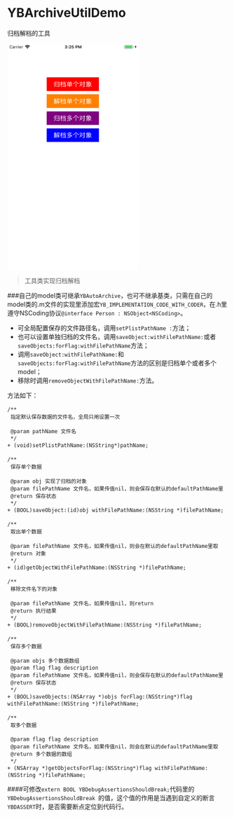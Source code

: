 # YBArchiveUtilDemo
归档解档的工具

<img src="https://raw.githubusercontent.com/wangyingbo/YBArchiveUtilDemo/master/screenshot.png" width = "299" height = "517" alt="screenShot1" align=center />

> 工具类实现归档解档

###自己的model类可继承`YBAutoArchive`，也可不继承基类，只需在自己的model类的.m文件的实现里添加宏`YB_IMPLEMENTATION_CODE_WITH_CODER`，在.h里遵守NSCoding协议`@interface Person : NSObject<NSCoding>`。

+ 可全局配置保存的文件路径名，调用`setPlistPathName :`方法；
+ 也可以设置单独归档的文件名，调用`saveObject:withFilePathName:`或者`saveObjects:forFlag:withFilePathName`方法；
+ 调用`saveObject:withFilePathName:`和`saveObjects:forFlag:withFilePathName`方法的区别是归档单个或者多个model；
+ 移除时调用`removeObjectWithFilePathName:`方法。



方法如下：

	/**
	 指定默认保存数据的文件名，全局只用设置一次
	
	 @param pathName 文件名
	 */
	+ (void)setPlistPathName:(NSString*)pathName;
	
	/**
	 保存单个数据
	
	 @param obj 实现了归档的对象
	 @param filePathName 文件名，如果传值nil，则会保存在默认的defaultPathName里
	 @return 保存状态
	 */
	+ (BOOL)saveObject:(id)obj withFilePathName:(NSString *)filePathName;
	
	/**
	 取出单个数据
	
	 @param filePathName 文件名，如果传值nil，则会在默认的defaultPathName里取
	 @return 对象
	 */
	+ (id)getObjectWithFilePathName:(NSString *)filePathName;
	
	/**
	 移除文件名下的对象
	
	 @param filePathName 文件名，如果传值nil，则return
	 @return 执行结果
	 */
	+ (BOOL)removeObjectWithFilePathName:(NSString *)filePathName;
	
	/**
	 保存多个数据
	
	 @param objs 多个数据数组
	 @param flag flag description
	 @param filePathName 文件名，如果传值nil，则会保存在默认的defaultPathName里
	 @return 保存状态
	 */
	+ (BOOL)saveObjects:(NSArray *)objs forFlag:(NSString*)flag withFilePathName:(NSString *)filePathName;
	
	/**
	 取多个数据
	
	 @param flag flag description
	 @param filePathName 文件名，如果传值nil，则会在默认的defaultPathName里取
	 @return 多个数据的数组
	 */
	+ (NSArray *)getObjectsForFlag:(NSString*)flag withFilePathName:(NSString *)filePathName;


####可修改`extern BOOL YBDebugAssertionsShouldBreak;`代码里的`YBDebugAssertionsShouldBreak `的值，这个值的作用是当遇到自定义的断言`YBDASSERT`时，是否需要断点定位到代码行。
